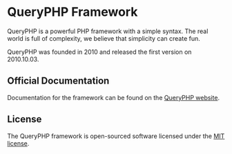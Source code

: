 # QueryPHP Framework

QueryPHP is a powerful PHP framework with a simple syntax. The real world is full of complexity, we believe that simplicity can create fun.<Query Yet Simple>

QueryPHP was founded in 2010 and released the first version on 2010.10.03.

## Official Documentation

Documentation for the framework can be found on the [QueryPHP website](http://www.queryphp.com).

## License

The QueryPHP framework is open-sourced software licensed under the [MIT license](http://opensource.org/licenses/MIT).
